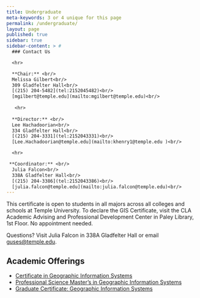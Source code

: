 ```yaml
---
title: Undergraduate
meta-keywords: 3 or 4 unique for this page
permalink: /undergraduate/
layout: page
published: true
sidebar: true
sidebar-content: > #
  ### Contact Us

  <hr>

  **Chair:** <br/>
  Melissa Gilbert<br/>
  309 Gladfelter Hall<br/>
  [(215) 204-5482](tel:2152045482)<br/>
  [mgilbert@temple.edu](mailto:mgilbert@temple.edu)<br/>
  
   <hr>
  
  **Director:** <br/>
  Lee Hachadoorian<br/>
  334 Gladfelter Hall<br/>
  [(215) 204-3331](tel:2152043331)<br/>
  [Lee.Hachadoorian@temple.edu](mailto:khenry1@temple.edu )<br/> 

  <hr>

 **Coordinator:** <br/>
  Julia Falcon<br/>
  338A Gladfelter Hall<br/>
  [(215) 204-3386](tel:2152043386)<br/>
  [julia.falcon@temple.edu](mailto:julia.falcon@temple.edu)<br/>
---
```


This certificate is open to students in all majors across all colleges and schools at Temple University. To declare the GIS Certificate, visit the CLA Academic Advising and Professional Development Center in Paley Library, 1st Floor. No appointment needed.

Questions? Visit Julia Falcon in 338A Gladfelter Hall or email [guses@temple.edu](mailto:guses@temple.edu).

## Academic Offerings

- [Certificate in Geographic Information Systems](http://bulletin.temple.edu/undergraduate/liberal-arts/geography-urban-studies/certificate-geographic-information-systems/)
- [Professional Science Master’s in Geographic Information Systems](http://bulletin.temple.edu/graduate/scd/cla/geographic-information-systems-psm/)
- [Graduate Certificate: Geographic Information Systems](http://bulletin.temple.edu/graduate/scd/cla/geographic-information-systems-certificate/)
